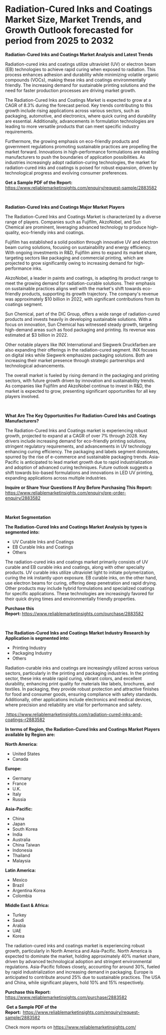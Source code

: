 <p><h1>Radiation-Cured Inks and Coatings Market Size, Market Trends, and Growth Outlook forecasted for period from 2025 to 2032</h1></p><p><strong>Radiation-Cured Inks and Coatings Market Analysis and Latest Trends</strong></p>
<p><p>Radiation-cured inks and coatings utilize ultraviolet (UV) or electron beam (EB) technologies to achieve rapid curing when exposed to radiation. This process enhances adhesion and durability while minimizing volatile organic compounds (VOCs), making these inks and coatings environmentally friendly. The increasing demand for sustainable printing solutions and the need for faster production processes are driving market growth.</p><p>The Radiation-Cured Inks and Coatings Market is expected to grow at a CAGR of 8.3% during the forecast period. Key trends contributing to this growth include rising applications across various sectors, such as packaging, automotive, and electronics, where quick curing and durability are essential. Additionally, advancements in formulation technologies are leading to more versatile products that can meet specific industry requirements.</p><p>Furthermore, the growing emphasis on eco-friendly products and government regulations promoting sustainable practices are propelling the market forward. Innovations in high-performance formulations are enabling manufacturers to push the boundaries of application possibilities. As industries increasingly adopt radiation-curing technologies, the market for radiation-cured inks and coatings is poised for robust expansion, driven by technological progress and evolving consumer preferences.</p></p>
<p><strong>Get a Sample PDF of the Report:&nbsp;</strong> <a href="https://www.reliablemarketinsights.com/enquiry/request-sample/2883582?utm_campaign=1937&utm_medium=2&utm_source=Github&utm_content=ia&utm_term=13032025&utm_id=radiation-cured-inks-and-coatings">https://www.reliablemarketinsights.com/enquiry/request-sample/2883582</a></p>
<p>&nbsp;</p>
<p><strong>Radiation-Cured Inks and Coatings Major Market Players</strong></p>
<p><p>The Radiation-Cured Inks and Coatings Market is characterized by a diverse range of players. Companies such as Fujifilm, AkzoNobel, and Sun Chemical are prominent, leveraging advanced technology to produce high-quality, eco-friendly inks and coatings. </p><p>Fujifilm has established a solid position through innovative UV and electron beam curing solutions, focusing on sustainability and energy efficiency. With ongoing investments in R&D, Fujifilm aims to expand its market share, targeting sectors like packaging and commercial printing, which are projected to grow significantly owing to increasing demand for high-performance inks.</p><p>AkzoNobel, a leader in paints and coatings, is adapting its product range to meet the growing demand for radiation-curable solutions. Their emphasis on sustainable practices aligns well with the market's shift towards eco-friendly products, supporting its growth trajectory. The company's revenue was approximately $10 billion in 2022, with significant contributions from its coatings segment.</p><p>Sun Chemical, part of the DIC Group, offers a wide range of radiation-cured products and invests heavily in developing sustainable solutions. With a focus on innovation, Sun Chemical has witnessed steady growth, targeting high-demand areas such as food packaging and printing. Its revenue was estimated at $3 billion in 2022.</p><p>Other notable players like INX International and Siegwerk Druckfarben are also expanding their offerings in the radiation-cured segment. INX focuses on digital inks while Siegwerk emphasizes packaging solutions. Both are increasing their market presence through strategic partnerships and technological advancements.</p><p>The overall market is fueled by rising demand in the packaging and printing sectors, with future growth driven by innovation and sustainability trends. As companies like Fujifilm and AkzoNobel continue to invest in R&D, the market is expected to grow, presenting significant opportunities for all key players involved.</p></p>
<p>&nbsp;</p>
<p><strong>What Are The Key Opportunities For Radiation-Cured Inks and Coatings Manufacturers?</strong></p>
<p><p>The Radiation-Cured Inks and Coatings market is experiencing robust growth, projected to expand at a CAGR of over 7% through 2028. Key drivers include increasing demand for eco-friendly printing solutions, stringent regulatory requirements, and advancements in UV technology enhancing curing efficiency. The packaging and labels segment dominates, spurred by the rise of e-commerce and sustainable packaging trends. Asia-Pacific is anticipated to lead market growth due to rapid industrialization and adoption of advanced curing techniques. Future outlook suggests a shift towards bio-based formulations and innovations in LED UV printing, expanding applications across multiple industries.</p></p>
<p><strong>Inquire or Share Your Questions If Any Before Purchasing This Report:</strong> <a href="https://www.reliablemarketinsights.com/enquiry/pre-order-enquiry/2883582?utm_campaign=1937&utm_medium=2&utm_source=Github&utm_content=ia&utm_term=13032025&utm_id=radiation-cured-inks-and-coatings">https://www.reliablemarketinsights.com/enquiry/pre-order-enquiry/2883582</a></p>
<p>&nbsp;</p>
<p><strong>Market Segmentation</strong></p>
<p><strong>The Radiation-Cured Inks and Coatings Market Analysis by types is segmented into:</strong></p>
<p><ul><li>UV Curable Inks and Coatings</li><li>EB Curable Inks and Coatings</li><li>Others</li></ul></p>
<p><p>The radiation-cured inks and coatings market primarily consists of UV curable and EB curable inks and coatings, along with other specialty products. UV curable inks utilize ultraviolet light to initiate polymerization, curing the ink instantly upon exposure. EB curable inks, on the other hand, use electron beams for curing, offering deep penetration and rapid drying. Other products may include hybrid formulations and specialized coatings for specific applications. These technologies are increasingly favored for their quick drying times and environmentally friendly properties.</p></p>
<p><strong>Purchase this Report:&nbsp;</strong><a href="https://www.reliablemarketinsights.com/purchase/2883582?utm_campaign=1937&utm_medium=2&utm_source=Github&utm_content=ia&utm_term=13032025&utm_id=radiation-cured-inks-and-coatings">https://www.reliablemarketinsights.com/purchase/2883582</a></p>
<p>&nbsp;</p>
<p><strong>The Radiation-Cured Inks and Coatings Market Industry Research by Application is segmented into:</strong></p>
<p><ul><li>Printing Industry</li><li>Packaging Industry</li><li>Others</li></ul></p>
<p><p>Radiation-curable inks and coatings are increasingly utilized across various sectors, particularly in the printing and packaging industries. In the printing sector, these inks enable rapid curing, vibrant colors, and excellent durability, enhancing print quality for materials like labels, brochures, and textiles. In packaging, they provide robust protection and attractive finishes for food and consumer goods, ensuring compliance with safety standards. Additionally, other applications include electronics and medical devices, where precision and reliability are vital for performance and safety.</p></p>
<p><a href="https://www.reliablemarketinsights.com/radiation-cured-inks-and-coatings-r2883582?utm_campaign=1937&utm_medium=2&utm_source=Github&utm_content=ia&utm_term=13032025&utm_id=radiation-cured-inks-and-coatings">&nbsp;https://www.reliablemarketinsights.com/radiation-cured-inks-and-coatings-r2883582</a></p>
<p><strong>In terms of Region, the Radiation-Cured Inks and Coatings Market Players available by Region are:</strong></p>
<p>
    <p> <strong> North America: </strong>
        <ul>
            <li>United States</li>
            <li>Canada</li>
        </ul>
        </p> 
    <p> <strong> Europe: </strong>
        <ul>
            <li>Germany</li>
            <li>France</li>
            <li>U.K.</li>
            <li>Italy</li>
            <li>Russia</li>
        </ul>
        </p> 
    <p> <strong> Asia-Pacific: </strong>
        <ul>
            <li>China</li>
            <li>Japan</li>
            <li>South Korea</li>
            <li>India</li>
            <li>Australia</li>
            <li>China Taiwan</li>
            <li>Indonesia</li>
            <li>Thailand</li>
            <li>Malaysia</li>
        </ul>
        </p> 
    <p> <strong> Latin America: </strong>
        <ul>
            <li>Mexico</li>
            <li>Brazil</li>
            <li>Argentina Korea</li>
            <li>Colombia</li>
        </ul>
        </p> 
    <p> <strong> Middle East & Africa: </strong>
        <ul>
            <li>Turkey</li>
            <li>Saudi</li>
            <li>Arabia</li>
            <li>UAE</li>
            <li>Korea</li>
        </ul>
    </p>
    </p>
<p><p>The radiation-cured inks and coatings market is experiencing robust growth, particularly in North America and Asia-Pacific. North America is expected to dominate the market, holding approximately 40% market share, driven by advanced technological adoption and stringent environmental regulations. Asia-Pacific follows closely, accounting for around 30%, fueled by rapid industrialization and increasing demand in packaging. Europe is anticipated to contribute around 25% due to sustainable practices. The USA and China, while significant players, hold 10% and 15% respectively.</p></p>
<p><strong>Purchase this Report: </strong><a href="https://www.reliablemarketinsights.com/purchase/2883582?utm_campaign=1937&utm_medium=2&utm_source=Github&utm_content=ia&utm_term=13032025&utm_id=radiation-cured-inks-and-coatings">https://www.reliablemarketinsights.com/purchase/2883582</a></p>
<p>&nbsp;<strong>Get a Sample PDF of the Report:&nbsp;&nbsp;</strong><a href="https://www.reliablemarketinsights.com/enquiry/request-sample/2883582?utm_campaign=1937&utm_medium=2&utm_source=Github&utm_content=ia&utm_term=13032025&utm_id=radiation-cured-inks-and-coatings">https://www.reliablemarketinsights.com/enquiry/request-sample/2883582</a></p>
<p><strong></strong></p>
<p>Check more reports on <a href="https://www.reliablemarketinsights.com/?utm_campaign=1937&utm_medium=2&utm_source=Github&utm_content=ia&utm_term=13032025&utm_id=radiation-cured-inks-and-coatings">https://www.reliablemarketinsights.com/</a></p>